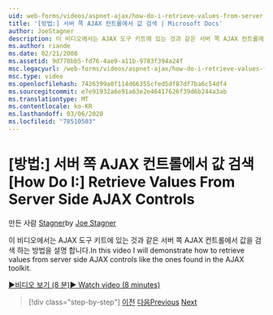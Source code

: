 ```yaml
---
uid: web-forms/videos/aspnet-ajax/how-do-i-retrieve-values-from-server-side-ajax-controls
title: '[방법:] 서버 쪽 AJAX 컨트롤에서 값 검색 | Microsoft Docs'
author: JoeStagner
description: 이 비디오에서는 AJAX 도구 키트에 있는 것과 같은 서버 쪽 AJAX 컨트롤에서 값을 검색 하는 방법을 설명 합니다.
ms.author: riande
ms.date: 02/21/2008
ms.assetid: 9d770bb5-fd76-4ae9-a11b-9783f394a24f
msc.legacyurl: /web-forms/videos/aspnet-ajax/how-do-i-retrieve-values-from-server-side-ajax-controls
msc.type: video
ms.openlocfilehash: 7426399a0f114d66355cfed5df87df7ba6c54df4
ms.sourcegitcommit: e7e91932a6e91a63e2e46417626f39d6b244a3ab
ms.translationtype: MT
ms.contentlocale: ko-KR
ms.lasthandoff: 03/06/2020
ms.locfileid: "78510503"
---
```

# <a name="how-do-i-retrieve-values-from-server-side-ajax-controls"></a><span data-ttu-id="cdc64-103">[방법:] 서버 쪽 AJAX 컨트롤에서 값 검색</span><span class="sxs-lookup"><span data-stu-id="cdc64-103">[How Do I:] Retrieve Values From Server Side AJAX Controls</span></span>

<span data-ttu-id="cdc64-104">만든 사람 [Stagner](https://github.com/JoeStagner)</span><span class="sxs-lookup"><span data-stu-id="cdc64-104">by [Joe Stagner](https://github.com/JoeStagner)</span></span>

<span data-ttu-id="cdc64-105">이 비디오에서는 AJAX 도구 키트에 있는 것과 같은 서버 쪽 AJAX 컨트롤에서 값을 검색 하는 방법을 설명 합니다.</span><span class="sxs-lookup"><span data-stu-id="cdc64-105">In this video I will demonstrate how to retrieve values from server side AJAX controls like the ones found in the AJAX toolkit.</span></span>

[<span data-ttu-id="cdc64-106">&#9654;비디오 보기 (8 분)</span><span class="sxs-lookup"><span data-stu-id="cdc64-106">&#9654; Watch video (8 minutes)</span></span>](https://channel9.msdn.com/Blogs/ASP-NET-Site-Videos/how-do-i-retrieve-values-from-server-side-ajax-controls)

> [!div class="step-by-step"]
> <span data-ttu-id="cdc64-107">[이전](how-do-i-associate-ajax-client-behavior-with-an-aspnet-server-control.md)
> [다음](two-simple-techniques-for-triggering-updates-to-update-panels.md)</span><span class="sxs-lookup"><span data-stu-id="cdc64-107">[Previous](how-do-i-associate-ajax-client-behavior-with-an-aspnet-server-control.md)
[Next](two-simple-techniques-for-triggering-updates-to-update-panels.md)</span></span>
